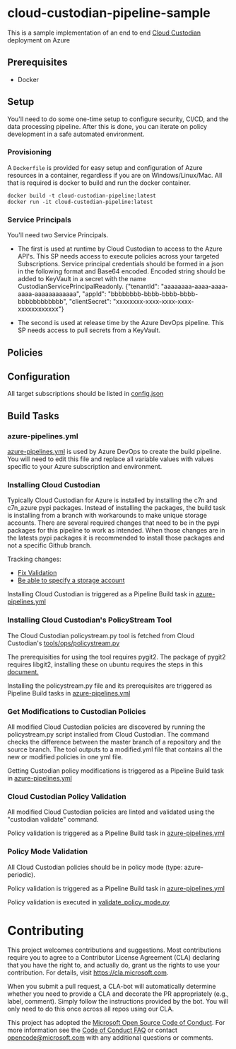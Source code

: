 # cloud-custodian-pipeline-sample

This is a sample implementation of an end to end [Cloud Custodian](https://github.com/capitalone/cloud-custodian) deployment on Azure

## Prerequisites
* Docker

## Setup

You'll need to do some one-time setup to configure security, CI/CD, and the data processing pipeline. After this is done, you can iterate on policy development in a safe automated environment.


### Provisioning

A `Dockerfile` is provided for easy setup and configuration of Azure resources in a container, regardless if you are on Windows/Linux/Mac. All that is required is docker to build and run the docker container.
```
docker build -t cloud-custodian-pipeline:latest
docker run -it cloud-custodian-pipeline:latest
```

### Service Principals

You'll need two Service Principals.

* The first is used at runtime by Cloud Custodian to access to the Azure API's. This SP needs access to execute policies across your targeted Subscriptions.
Service principal credentials should be formed in a json in the following format and Base64 encoded. Encoded string should be added to KeyVault in a secret with the name CustodianServicePrincipalReadonly.
{"tenantId": "aaaaaaaa-aaaa-aaaa-aaaa-aaaaaaaaaaaa",   "appId": "bbbbbbbb-bbbb-bbbb-bbbb-bbbbbbbbbbbb",   "clientSecret": "xxxxxxxx-xxxx-xxxx-xxxx-xxxxxxxxxxxx"}

* The second is used at release time by the Azure DevOps pipeline. This SP needs access to pull secrets from a KeyVault.

## Policies

## Configuration
All target subscriptions should be listed in [config.json](policies/config.json)

## Build Tasks

### azure-pipelines.yml
[azure-pipelines.yml](azure-pipelines.yml) is used by Azure DevOps to create the build pipeline. You will need to edit this file and replace all variable values with values specific to your Azure subscription and environment.

### Installing Cloud Custodian
Typically Cloud Custodian for Azure is installed by installing the c7n and c7n_azure pypi packages. Instead of installing the packages, the build task is installing from a branch with workarounds to make unique storage accounts. There are several required changes that need to be in the pypi packages for this pipeline to work as intended. When those changes are in the latests pypi packages it is recommended to install those packages and not a specific Github branch. 

Tracking changes:
 * [Fix Validation](https://github.com/capitalone/cloud-custodian/pull/2979)
 * [Be able to specify a storage account](https://github.com/capitalone/cloud-custodian/pull/2955)

Installing Cloud Custodian is triggered as a Pipeline Build task in [azure-pipelines.yml](azure-pipelines.yml)

### Installing Cloud Custodian's PolicyStream Tool
The Cloud Custodian policystream.py tool is fetched from Cloud Custodian's [tools/ops/policystream.py](https://raw.githubusercontent.com/capitalone/cloud-custodian/master/tools/ops/policystream.py)

The prerequisities for using the tool requires pygit2. The package of pygit2 requires libgit2, installing these on ubuntu requires the steps in
this [document.](https://www.pygit2.org/install.html#quick-install)

Installing the policystream.py file and its prerequisites are triggered as Pipeline Build tasks in [azure-pipelines.yml](azure-pipelines.yml)

### Get Modifications to Custodian Policies
All modified Cloud Custodian policies are discovered by running the policystream.py script installed from Cloud Custodian. The command checks the difference between the master branch of a repository and the source branch. The tool outputs to a modified.yml file that contains all the new or modified policies in one yml file. 

Getting Custodian policy modifications is triggered as a Pipeline Build task in [azure-pipelines.yml](azure-pipelines.yml)

### Cloud Custodian Policy Validation
All modified Cloud Custodian policies are linted and validated using the "custodian validate" command. 

Policy validation is triggered as a Pipeline Build task in [azure-pipelines.yml](azure-pipelines.yml)

### Policy Mode Validation
All Cloud Custodian policies should be in policy mode (type: azure-periodic). 

Policy validation is triggered as a Pipeline Build task in [azure-pipelines.yml](azure-pipelines.yml)

Policy validation is executed in [validate_policy_mode.py](src/build/scripts/validate_policy_mode.py)

# Contributing

This project welcomes contributions and suggestions.  Most contributions require you to agree to a
Contributor License Agreement (CLA) declaring that you have the right to, and actually do, grant us
the rights to use your contribution. For details, visit https://cla.microsoft.com.

When you submit a pull request, a CLA-bot will automatically determine whether you need to provide
a CLA and decorate the PR appropriately (e.g., label, comment). Simply follow the instructions
provided by the bot. You will only need to do this once across all repos using our CLA.

This project has adopted the [Microsoft Open Source Code of Conduct](https://opensource.microsoft.com/codeofconduct/).
For more information see the [Code of Conduct FAQ](https://opensource.microsoft.com/codeofconduct/faq/) or
contact [opencode@microsoft.com](mailto:opencode@microsoft.com) with any additional questions or comments.
